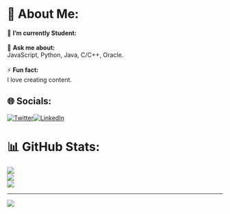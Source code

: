 
# 💫 About Me:
🔭 **I’m currently Student:**<br><br>💬 **Ask me about:**  <br>JavaScript, Python, Java, C/C++, Oracle.<br><br>⚡ **Fun fact:**  <br>I love creating content.


## 🌐 Socials:
[![Twitter](https://twitter.com/kunaalsengarlogo=Twitter&logoColor=white)](https://twitter.com/ezSnippet)[![LinkedIn](https://www.linkedin.com/in/kunal-sengar-42645a331/&logoColor=white)](https://linkedin.com/in/ezSnippet)

# 📊 GitHub Stats:
![](https://github-readme-stats.vercel.app/api?username=kunaalsengar&theme=dark&hide_border=false&include_all_commits=false&count_private=false)<br/>
![](https://github-readme-streak-stats.herokuapp.com/?user=kunaalsengar&theme=dark&hide_border=false)<br/>
![](https://github-readme-stats.vercel.app/api/top-langs/?username=kunaalsengar&theme=dark&hide_border=false&include_all_commits=false&count_private=false&layout=compact)


---
[![](https://visitcount.itsvg.in/api?id=kunaalsengar&icon=0&color=0)](https://visitcount.itsvg.in)


